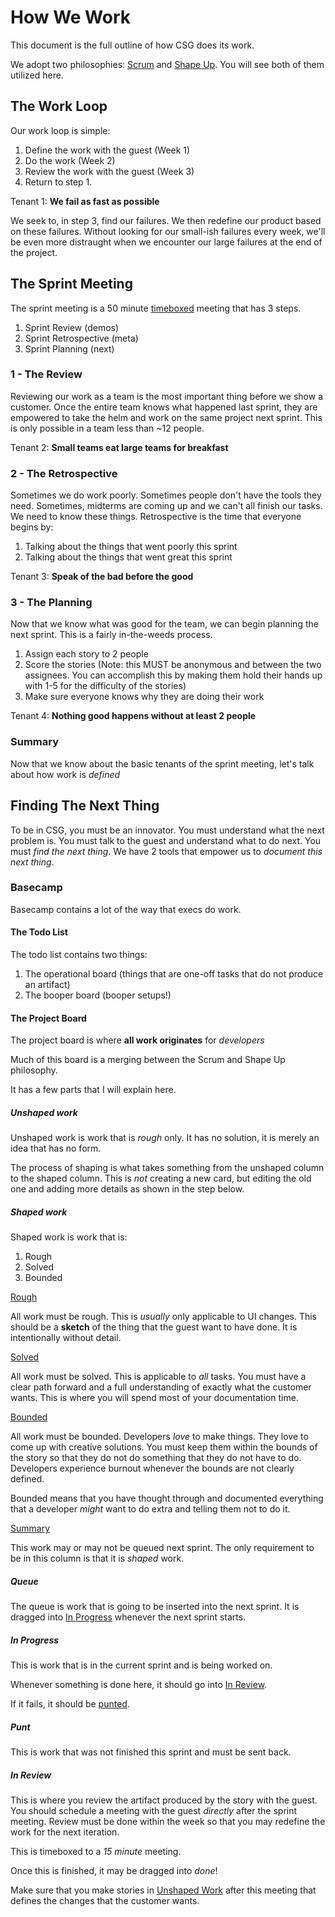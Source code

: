 # How We Work

This document is the full outline of how CSG does its work.

We adopt two philosophies: [Scrum](https://scrumguides.org/scrum-guide.html) and [Shape Up](https://basecamp.com/shapeup). You will see both of them utilized here.

## The Work Loop

Our work loop is simple:

1. Define the work with the guest (Week 1)
2. Do the work (Week 2)
3. Review the work with the guest (Week 3)
4. Return to step 1.

Tenant 1: **We fail as fast as possible**

We seek to, in step 3, find our failures. We then redefine our product based on these failures. Without looking for our small-ish failures every week, we'll be even more distraught when we encounter our large failures at the end of the project.

## The Sprint Meeting

The sprint meeting is a 50 minute [timeboxed](https://en.wikipedia.org/wiki/Timeboxing) meeting that has 3 steps.

1. Sprint Review (demos)
2. Sprint Retrospective (meta)
3. Sprint Planning (next)

### 1 - The Review

Reviewing our work as a team is the most important thing before we show a customer. Once the entire team knows what happened last sprint, they are empowered to take the helm and work on the same project next sprint. This is only possible in a team less than ~12 people.

Tenant 2: **Small teams eat large teams for breakfast**

### 2 - The Retrospective

Sometimes we do work poorly. Sometimes people don't have the tools they need. Sometimes, midterms are coming up and we can't all finish our tasks. We need to know these things. Retrospective is the time that everyone begins by:

1. Talking about the things that went poorly this sprint
2. Talking about the things that went great this sprint

Tenant 3: **Speak of the bad before the good**

### 3 - The Planning

Now that we know what was good for the team, we can begin planning the next sprint. This is a fairly in-the-weeds process.

1. Assign each story to 2 people
2. Score the stories (Note: this MUST be anonymous and between the two assignees. You can accomplish this by making them hold their hands up with 1-5 for the difficulty of the stories)
3. Make sure everyone knows why they are doing their work

Tenant 4: **Nothing good happens without at least 2 people**

### Summary

Now that we know about the basic tenants of the sprint meeting, let's talk about how work is *defined*

## Finding The Next Thing

To be in CSG, you must be an innovator. You must understand what the next problem is. You must talk to the guest and understand what to do next. You must *find the next thing*. We have 2 tools that empower us to *document this next thing*.

### Basecamp

Basecamp contains a lot of the way that execs do work.

#### The Todo List

The todo list contains two things:

1. The operational board (things that are one-off tasks that do not produce an artifact)
2. The booper board (booper setups!)

#### The Project Board

The project board is where **all work originates** for *developers*

Much of this board is a merging between the Scrum and Shape Up philosophy.

It has a few parts that I will explain here.

##### Unshaped work

Unshaped work is work that is *rough* only. It has no solution, it is merely an idea that has no form.

The process of shaping is what takes something from the unshaped column to the shaped column. This is *not* creating a new card, but editing the old one and adding more details as shown in the step below.

##### Shaped work

Shaped work is work that is:

1. Rough
2. Solved
3. Bounded

<ins>Rough</ins>

All work must be rough. This is *usually* only applicable to UI changes. This should be a **sketch** of the thing that the guest want to have done. It is intentionally without detail.

<ins>Solved</ins>

All work must be solved. This is applicable to *all* tasks. You must have a clear path forward and a full understanding of exactly what the customer wants. This is where you will spend most of your documentation time.

<ins>Bounded</ins>

All work must be bounded. Developers *love* to make things. They love to come up with creative solutions. You must keep them within the bounds of the story so that they do not do something that they do not have to do. Developers experience burnout whenever the bounds are not clearly defined.

Bounded means that you have thought through and documented everything that a developer *might* want to do extra and telling them not to do it.

<ins>Summary</ins>

This work may or may not be queued next sprint. The only requirement to be in this column is that it is *shaped* work.

##### Queue

The queue is work that is going to be inserted into the next sprint. It is dragged into [In Progress](#in-progress) whenever the next sprint starts.

##### In Progress

This is work that is in the current sprint and is being worked on.

Whenever something is done here, it should go into [In Review](#in-review).

If it fails, it should be [punted](#punt).

##### Punt

This is work that was not finished this sprint and must be sent back.

##### In Review

This is where you review the artifact produced by the story with the guest. You should schedule a meeting with the guest *directly* after the sprint meeting. Review must be done within the week so that you may redefine the work for the next iteration.

This is timeboxed to a *15 minute* meeting.

Once this is finished, it may be dragged into *done*!

Make sure that you make stories in [Unshaped Work](#unshaped-work) after this meeting that defines the changes that the customer wants.